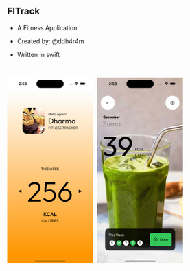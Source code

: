 ## FITrack
- A  Fitness Application
- Created by: @ddh4r4m
- Written in swift

  <br/>

<div style="display: flex;">
    <img src="screenshots/home.png" alt="image" width="200" style="margin-right: 10px;">
    <img src="screenshots/foodview.png" alt="image" width="200">
</div>

